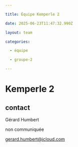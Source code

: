 ```yaml
---

title: Équipe Kemperle 2

date: 2025-06-23T11:47:32.990Z

layout: team

categories:

  - équipe

  - groupe-2

---
```


# Kemperle 2



## contact 

Gérard Humbert

non communiquée

gerard.humbert@icloud.com

